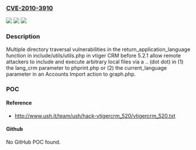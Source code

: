 ### [CVE-2010-3910](https://cve.mitre.org/cgi-bin/cvename.cgi?name=CVE-2010-3910)
![](https://img.shields.io/static/v1?label=Product&message=n%2Fa&color=blue)
![](https://img.shields.io/static/v1?label=Version&message=n%2Fa&color=blue)
![](https://img.shields.io/static/v1?label=Vulnerability&message=n%2Fa&color=brighgreen)

### Description

Multiple directory traversal vulnerabilities in the return_application_language function in include/utils/utils.php in vtiger CRM before 5.2.1 allow remote attackers to include and execute arbitrary local files via a .. (dot dot) in (1) the lang_crm parameter to phprint.php or (2) the current_language parameter in an Accounts Import action to graph.php.

### POC

#### Reference
- http://www.ush.it/team/ush/hack-vtigercrm_520/vtigercrm_520.txt

#### Github
No GitHub POC found.

